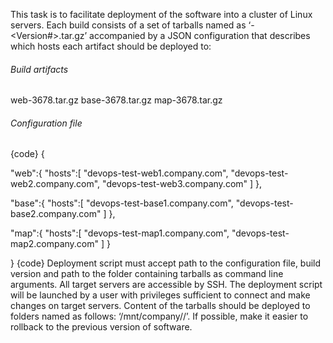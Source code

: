 This task is to facilitate deployment of the software into a cluster of Linux
servers. Each build consists of a set of tarballs named as ‘<artifact>-<Version#>.tar.gz’
accompanied by a JSON configuration that describes which hosts each artifact should be 
deployed to:

###### Build	artifacts
web-3678.tar.gz
base-3678.tar.gz
map-3678.tar.gz

###### Configuration	file
{code}
{

"web":{
"hosts":[
"devops-test-web1.company.com",
"devops-test-web2.company.com",
"devops-test-web3.company.com"
]
},

"base":{
"hosts":[
"devops-test-base1.company.com",
"devops-test-base2.company.com"
]
},

"map":{
"hosts":[
"devops-test-map1.company.com",
"devops-test-map2.company.com"
]
}

}
{code}
Deployment script must accept path to the configuration file, build version and path to 
the folder containing tarballs as command line arguments. All target servers are 
accessible by SSH. The deployment script will be launched by a user with privileges 
sufficient to connect and make changes on target servers. Content of the tarballs should 
be deployed to folders named as follows: ‘/mnt/company/<artifact>/’. If possible, make it 
easier to rollback to the previous version of software.
